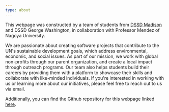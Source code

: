```yaml
---
type: about
---
```


This webpage was constructed by a team of students from [DSSD Madison](https://madison.dssdglobal.org/) and DSSD George Washington, in collaboration with Professor Mendez of Nagoya University. 


We are passionate about creating software projects that contribute to the UN's sustainable development goals, which address environmental, economic, and social issues. As part of our mission, we work with global non-profits through our parent organization, and create a local impact through outreach programs. Our team also helps students build their careers by providing them with a platform to showcase their skills and collaborate with like-minded individuals. If you're interested in working with us or learning more about our initiatives, please feel free to reach out to us via email. 


Additionally, you can find the Github repository for this webpage linked [here]("https://github.com/DSSD-Madison/Nagoya").
